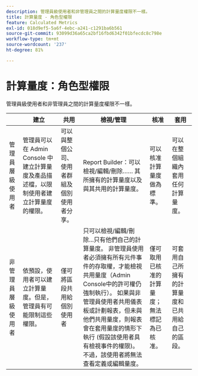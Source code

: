 ```yaml
---
description: 管理員級使用者和非管理員之間的計算量度權限不一樣。
title: 計算量度 - 角色型權限
feature: Calculated Metrics
exl-id: 018d9ef5-5a6f-4ebc-a241-c1291ba6b561
source-git-commit: 93099d36a65ca2bf16fbd6342f01bfecdc8c798e
workflow-type: tm+mt
source-wordcount: '237'
ht-degree: 81%

---
```


# 計算量度：角色型權限

管理員級使用者和非管理員之間的計算量度權限不一樣。

|  | 建立 | 共用 | 檢視/管理 | 核准 | 套用 |
|--- |--- |--- |--- |--- |--- |
| 管理員層級使用者 | 管理員可以在 Admin Console 中建立計算量度及產品描述檔，以限制使用者建立計算量度的權限。 | 可以與整個公司、使用者群組及個別使用者分享。 | Report Builder：可以檢視/編輯/刪除…… 其所擁有的計算量度以及與其共用的計算量度。 | 可以核准計算量度做為標準。 | 可以在整個組織內套用任何計算量度。 |
| 非管理員層級使用者 | 依預設，使用者可以建立計算量度。但是，管理員有可能限制這些權限。 | 僅可將區段共用給個別使用者 | 只可以檢視/編輯/刪除...只有他們自己的計算量度。 非管理員使用者必須擁有所有元件事件的存取權，才能檢視共用量度（Admin Console中的許可權仍強制執行）。  如果與非管理員使用者共用儀表板或計劃報表，但未與他們共用量度，則報表會在套用量度的情形下執行 (假設該使用者具有檢視事件的權限)。不過，該使用者將無法查看定義或編輯量度。 | 僅可取用已核准的計算量度；無法標記為已核准。 | 可套用自己所擁有的計算量度和已共用給自己的區段。 |